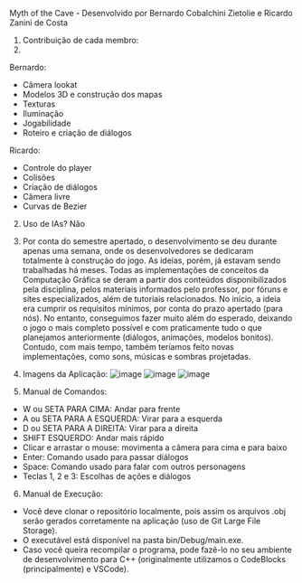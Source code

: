 Myth of the Cave - Desenvolvido por Bernardo Cobalchini Zietolie e Ricardo Zanini de Costa

1) Contribuição de cada membro:
2) 
Bernardo:
  - Câmera lookat
  - Modelos 3D e construção dos mapas
  - Texturas
  - Iluminação
  - Jogabilidade
  - Roteiro e criação de diálogos

Ricardo:
  - Controle do player
  - Colisões
  - Criação de diálogos
  - Câmera livre
  - Curvas de Bezier

2) Uso de IAs? Não

3) Por conta do semestre apertado, o desenvolvimento se deu durante apenas uma semana, onde os desenvolvedores se dedicaram totalmente à construção do jogo.
As ideias, porém, já estavam sendo trabalhadas há meses. Todas as implementações de conceitos da Computação Gráfica se deram a partir dos conteúdos disponibilizados
pela disciplina, pelos materiais informados pelo professor, por fóruns e sites especializados, além de tutoriais relacionados. No início, a ideia era cumprir os requisitos mínimos,
por conta do prazo apertado (para nós). No entanto, conseguimos fazer muito além do esperado, deixando o jogo o mais completo possível e com praticamente tudo o que planejamos anteriormente
(diálogos, animações, modelos bonitos). Contudo, com mais tempo, também teríamos feito novas implementações, como sons, músicas e sombras projetadas.

4) Imagens da Aplicação:
![image](https://github.com/user-attachments/assets/ba27d627-278e-4d1f-aa8f-3a08046ea6da)
![image](https://github.com/user-attachments/assets/39934145-f839-4d68-aa26-c395787451e9)
![image](https://github.com/user-attachments/assets/d7483e43-01c2-4984-b43d-7eddede491df)


5) Manual de Comandos:
 - W ou SETA PARA CIMA: Andar para frente
 - A ou SETA PARA A ESQUERDA: Virar para a esquerda
 - D ou SETA PARA A DIREITA: Virar para a direita
 - SHIFT ESQUERDO: Andar mais rápido
 - Clicar e arrastar o mouse: movimenta a câmera para cima e para baixo
 - Enter: Comando usado para passar diálogos
 - Space: Comando usado para falar com outros personagens
 - Teclas 1, 2 e 3: Escolhas de ações e diálogos

6) Manual de Execução:
  - Você deve clonar o repositório localmente, pois assim os arquivos .obj serão gerados corretamente na aplicação (uso de Git Large File Storage).
  - O executável está disponível na pasta bin/Debug/main.exe.
  - Caso você queira recompilar o programa, pode fazê-lo no seu ambiente de desenvolvimento para C++ (originalmente utilizamos o CodeBlocks (principalmente) e VSCode).




